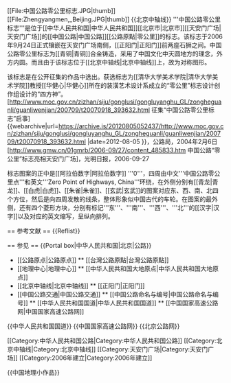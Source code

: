 [[File:中国公路零公里标志.JPG|thumb]]
[[File:Zhengyangmen,_Beijing.JPG|thumb]]
{{北京中轴线}}
'''中国公路零公里标志'''是位于[[中华人民共和国|中华人民共和国]][[北京市|北京市]][[天安门广场|天安门广场]]的[[中国公路|中国公路]][[公路原點|零公里]]的标志。该标志于2006年9月24日正式镶嵌在天安门广场南侧，[[正阳门|正阳门]]前两座石狮之间。中国公路零公里标志为[[青铜|青铜]]合金铸造，采用了中国文化中天圆地方的理念，外方内圆。而且由于该标志位于[[北京中轴线|北京中轴线]]上，故为对称图形。

该标志是在公开征集的作品中选出。获选标志为[[清华大学美术学院|清华大学美术学院]]教授[[华健心|华健心]]所在的装潢艺术设计系成立的“零公里”标志设计创作组设计的“四方神”。<ref>[http://www.moc.gov.cn/zizhan/siju/gonglusi/gongluyanghu_GL/zongheguanli/guanliwenjian/200709/t20070918_393632.html 征集“中国公路零公里标志”启事] {{webarchive|url=https://archive.is/20120805052437/http://www.moc.gov.cn/zizhan/siju/gonglusi/gongluyanghu_GL/zongheguanli/guanliwenjian/200709/t20070918_393632.html |date=2012-08-05 }}，公路局，2004年2月6日</ref><ref>[http://www.gmw.cn/01gmrb/2006-09/27/content_485833.htm 中国公路“零公里”标志亮相天安门广场]，光明日报，2006-09-27</ref>

标志图案的正中是[[阿拉伯数字|阿拉伯数字]] '''0'''，四周由中文'''中国公路零公里点'''和英文'''Zero Point of Highways, China'''环绕，在外侧分别有[[青龙|青龙]]、[[白虎|白虎]]、[[朱雀|朱雀]]、[[玄武|玄武]]的图案对应东、西、南、北四个方位，然后是向四周发散的线条，整体形象似中国古代的车轮。在图案的最外侧，还有四个菱形方块，分别有标记'''东'''、'''南'''、'''西'''、'''北'''的[[汉字|汉字]]以及对应的英文缩写，呈纵向排列。

== 参考文献 ==
{{Reflist}}

== 参见 ==
{{Portal box|中华人民共和国|北京|公路}}
* [[公路原点|公路原点]]
** [[台灣公路原點|台灣公路原點]]
* [[地理中心|地理中心]]
** [[中华人民共和国大地原点|中华人民共和国大地原点]]
* [[北京中轴线|北京中轴线]]
** [[正阳门|正阳门]]
* [[中国公路交通|中国公路交通]]
** [[中国公路命名与编号|中国公路命名与编号]]
** [[中华人民共和国国道|中华人民共和国国道]]
** [[中国国家高速公路网|中国国家高速公路网]]

{{中华人民共和国国道}}
{{中国国家高速公路网}}
{{北京公路网}}

[[Category:中华人民共和国公路|Category:中华人民共和国公路]]
[[Category:北京中轴线|Category:北京中轴线]]
[[Category:天安门广场|Category:天安门广场]]
[[Category:2006年建立|Category:2006年建立]]

{{中国地理小作品}}